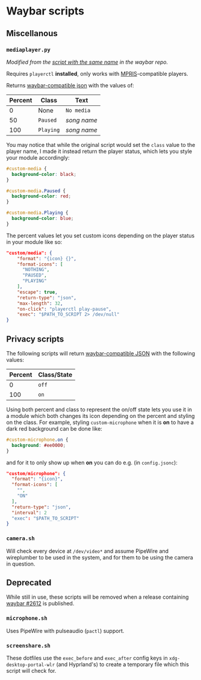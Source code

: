 # Waybar scripts

## Miscellanous

### `mediaplayer.py`

_Modified from the [script with the same name](https://github.com/Alexays/Waybar/blob/master/resources/custom_modules/mediaplayer.py)
in the waybar repo._

Requires `playerctl` **installed**, only works with [MPRIS]-compatible players.

Returns [waybar-compatible json] with the values of:

| Percent | Class     | Text        |
| ------- | --------- | ----------- |
| 0       | None      | `No media`  |
| 50      | `Paused`  | _song name_ |
| 100     | `Playing` | _song name_ |

You may notice that while the original script would set the `class` value to
the player name, I made it instead return the player status, which lets you
style your module accordingly:

```css
#custom-media {
  background-color: black;
}

#custom-media.Paused {
  background-color: red;
}

#custom-media.Playing {
  background-color: blue;
}
```

The percent values let you set custom icons depending on the player status in
your module like so:

```json
"custom/media": {
    "format": "{icon} {}",
    "format-icons": [
      "NOTHING",
      "PAUSED",
      "PLAYING"
    ],
    "escape": true,
    "return-type": "json",
    "max-length": 32,
    "on-click": "playerctl play-pause",
    "exec": "$PATH_TO_SCRIPT 2> /dev/null"
}
```

## Privacy scripts

The following scripts will return [waybar-compatible JSON] with the following
values:

| Percent | Class/State |
| ------- | ----------- |
| 0       | `off`       |
| 100     | `on`        |

Using both percent and class to represent the on/off state lets you use it in a
module which both changes its icon depending on the percent and styling on the
class. For example, styling `custom-microphone` when it is **on** to have a dark
red background can be done like:

```css
#custom-microphone.on {
  background: #ee0000;
}
```

and for it to only show up when **on** you can do e.g. (in `config.jsonc`):

```json
"custom/microphone": {
  "format": "{icon}",
  "format-icons": [
    "",
    "ON"
  ],
  "return-type": "json",
  "interval": 2
  "exec": "$PATH_TO_SCRIPT"
}
```

### `camera.sh`

Will check every device at `/dev/video*` and assume PipeWire and wireplumber
to be used in the system, and for them to be using the camera in question.

## Deprecated

While still in use, these scripts will be removed when a release containing
[waybar #2612] is published.

### `microphone.sh`

Uses PipeWire with pulseaudio (`pactl`) support.

### `screenshare.sh`

These dotfiles use the `exec_before` and `exec_after` config keys in
`xdg-desktop-portal-wlr` (and Hyprland's) to create a temporary file which
this script will check for.

[MPRIS]: https://wiki.archlinux.org/title/MPRIS
[waybar-compatible JSON]: https://man.archlinux.org/man/waybar-custom.5.en#RETURN-TYPE
[waybar #2612]: (https://github.com/Alexays/Waybar/pull/2612)
